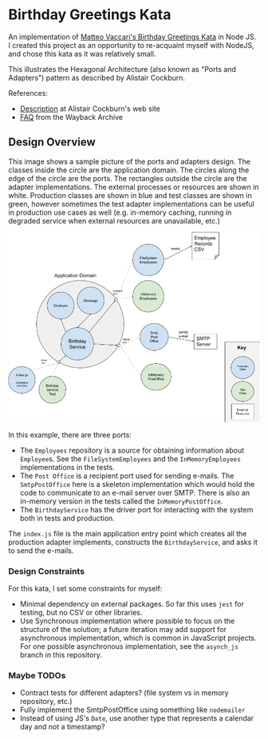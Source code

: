 # Birthday Greetings Kata

An implementation of [Matteo Vaccari's Birthday Greetings Kata](http://matteo.vaccari.name/blog/archives/154) in Node JS.  I created this project 
as an opportunity to re-acquaint myself with NodeJS, and chose this kata as it was relatively small.

This illustrates the Hexagonal Architecture (also known as "Ports and Adapters") pattern as described by 
Alistair Cockburn.

References:

- [Description](https://alistair.cockburn.us/hexagonal-architecture/) at Alistair Cockburn's web site
- [FAQ](https://web.archive.org/web/20170925184018/http://alistair.cockburn.us/Hexagonal+Architecture+FAQ) from the Wayback Archive

## Design Overview

This image shows a sample picture of the ports and adapters design.  The classes inside the circle are the application domain. 
The circles along the edge of the circle are the ports.  The rectangles outside the circle are the adapter implementations.  The external 
processes or resources are shown in white.  Production classes are shown in blue and test classes are shown in green, however 
sometimes the test adapter implementations can be useful in production use cases as well (e.g. in-memory caching, running in 
degraded service when external resources are unavailable, etc.) 

![Image diagram showing classes, ports, and external services](birthday_kata_diagram.png)

In this example, there are three ports:

- The `Employees` repository is a source for obtaining information about `Employee`s. See the `FileSystemEmployees` and the `InMemoryEmployees` implementations in the tests.
- The `Post Office` is a recipient port used for sending e-mails.  The `SmtpPostOffice` here is a skeleton implementation which would hold the code to communicate to an e-mail server over SMTP.  There is also an in-memory version in the tests called the `InMemoryPostOffice`. 
- The `BirthdayService` has the driver port for interacting with the system both in tests and production.

The `index.js` file is the main application entry point which creates all the production adapter implements, constructs the `BirthdayService`, 
and asks it to send the e-mails.

### Design Constraints

For this kata, I set some constraints for myself: 

- Minimal dependency on external packages. So far this uses `jest` for testing, but no CSV or other libraries.
- Use Synchronous implementation where possible to focus on the structure of the solution; a future iteration may add support for asynchronous implementation, which is
 common in JavaScript projects.  For one possible asynchronous implementation, see the `asynch_js` branch in this repository.

### Maybe TODOs

- Contract tests for different adapters? (file system vs in memory repository, etc.)
- Fully implement the SmtpPostOffice using something like `nodemailer`  
- Instead of using JS's `Date`, use another type that represents a calendar day and not a timestamp?
